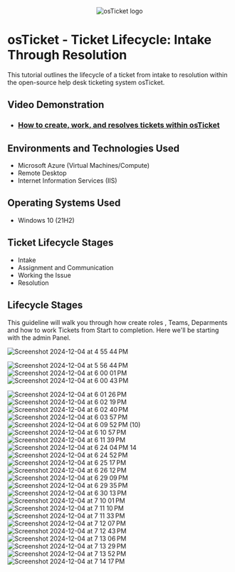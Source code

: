 <p align="center">
<img src="https://i.imgur.com/Clzj7Xs.png" alt="osTicket logo"/>
</p>

<h1>osTicket - Ticket Lifecycle: Intake Through Resolution</h1>
This tutorial outlines the lifecycle of a ticket from intake to resolution within the open-source help desk ticketing system osTicket.<br />


<h2>Video Demonstration</h2>

- ### [How to create, work, and resolves tickets within osTicket](https://www.loom.com/share/01204a7efe9e425194e37be27ae62412)

<h2>Environments and Technologies Used</h2>

- Microsoft Azure (Virtual Machines/Compute)
- Remote Desktop
- Internet Information Services (IIS)

<h2>Operating Systems Used </h2>

- Windows 10</b> (21H2)

<h2>Ticket Lifecycle Stages</h2>

- Intake
- Assignment and Communication
- Working the Issue
- Resolution

<h2>Lifecycle Stages</h2>

<p>This guideline will walk you through how create roles , Teams, Deparments and how to work Tickets from Start to completion. Here we'll be starting with the admin Panel.</p>

![Screenshot 2024-12-04 at 4 55 44 PM](https://github.com/user-attachments/assets/c06d659f-eed7-4469-b0cf-5ce9e692d5e0)

![Screenshot 2024-12-04 at 5 56 44 PM](https://github.com/user-attachments/assets/af5ae411-ceb2-4b71-880c-9a3c79984122)
![Screenshot 2024-12-04 at 6 00 01 PM](https://github.com/user-attachments/assets/5c2a312a-03b3-41e6-be2f-1e9088c90f36)
![Screenshot 2024-12-04 at 6 00 43 PM](https://github.com/user-attachments/assets/174d9d90-1739-466a-8e12-d9b0fd8d6c82)

![Screenshot 2024-12-04 at 6 01 26 PM](https://github.com/user-attachments/assets/65118e88-06e4-4874-9959-d50a49f7a000)
![Screenshot 2024-12-04 at 6 02 19 PM](https://github.com/user-attachments/assets/b9c21318-081c-4e23-a50a-d3e473c1a927)
![Screenshot 2024-12-04 at 6 02 40 PM](https://github.com/user-attachments/assets/340a0c83-a3aa-4d9e-aee6-f9b95e2cd440)
![Screenshot 2024-12-04 at 6 03 57 PM](https://github.com/user-attachments/assets/8c2b2965-4292-4ed8-b009-3bd88cc5bdc7)
![Screenshot 2024-12-04 at 6 09 52 PM](https://github.com/user-attachments/assets/921ee1d1-5750-4feb-9d21-94cb58eca67f)
(10)
![Screenshot 2024-12-04 at 6 10 57 PM](https://github.com/user-attachments/assets/1b352446-08b6-44d6-88c1-5d2974440589)
![Screenshot 2024-12-04 at 6 11 39 PM](https://github.com/user-attachments/assets/7f6ea11d-b4a6-4f57-b7b4-131af16b855e)
![Screenshot 2024-12-04 at 6 24 04 PM](https://github.com/user-attachments/assets/60baaa78-b820-4ed0-aaae-b147105c6ffa)
14
![Screenshot 2024-12-04 at 6 24 52 PM](https://github.com/user-attachments/assets/a64f94cd-9954-4fc6-89db-5a166cecb898)
![Screenshot 2024-12-04 at 6 25 17 PM](https://github.com/user-attachments/assets/3985bff1-274b-4537-8cfb-051d4306cd03)
![Screenshot 2024-12-04 at 6 26 12 PM](https://github.com/user-attachments/assets/a1401d3f-c2e7-430c-ad75-8709df1dc9b5)
![Screenshot 2024-12-04 at 6 29 09 PM](https://github.com/user-attachments/assets/d52c9a5b-7f75-480f-b7a5-f6ed7876bd07)
![Screenshot 2024-12-04 at 6 29 35 PM](https://github.com/user-attachments/assets/2b3796a4-6aed-4ada-9883-6cde1c29795d)
![Screenshot 2024-12-04 at 6 30 13 PM](https://github.com/user-attachments/assets/7cdfd27c-6195-400f-b6cf-d7bffcba9cc9)
![Screenshot 2024-12-04 at 7 10 01 PM](https://github.com/user-attachments/assets/8131e7cc-1a67-44be-8c27-df410af977fa)
![Screenshot 2024-12-04 at 7 11 10 PM](https://github.com/user-attachments/assets/4d831a7c-51e2-411e-8c0f-2ba9f490be2d)
![Screenshot 2024-12-04 at 7 11 33 PM](https://github.com/user-attachments/assets/a02ee3c6-5e13-4897-b570-cf96bc0159cb)
![Screenshot 2024-12-04 at 7 12 07 PM](https://github.com/user-attachments/assets/1189acfa-153c-42b6-b6eb-1bdb4e9adee4)
![Screenshot 2024-12-04 at 7 12 43 PM](https://github.com/user-attachments/assets/9651602b-b3de-4ef5-ab92-0a7f7f65deb3)
![Screenshot 2024-12-04 at 7 13 06 PM](https://github.com/user-attachments/assets/8b7cb627-38b8-4acf-962e-29ea3cd01c74)
![Screenshot 2024-12-04 at 7 13 29 PM](https://github.com/user-attachments/assets/8c360ddb-1179-494c-a90e-032a60d1b8ea)
![Screenshot 2024-12-04 at 7 13 52 PM](https://github.com/user-attachments/assets/971e2f0d-9067-4d5e-9d0e-c9883e9bd311)
![Screenshot 2024-12-04 at 7 14 17 PM](https://github.com/user-attachments/assets/8caa89a7-54ab-4fd3-a92f-dbf3d3ee2cf7)







